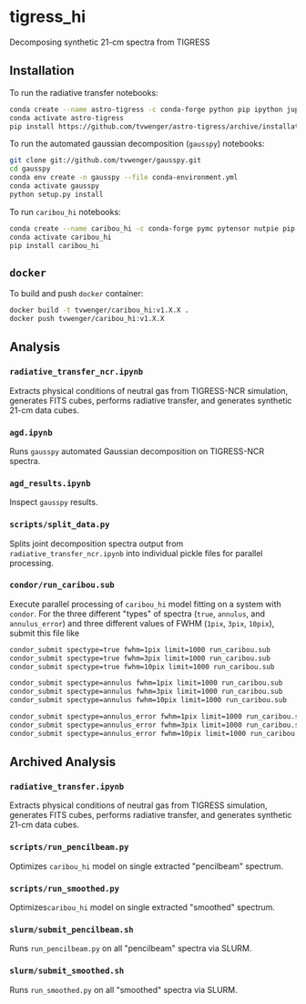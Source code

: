 # tigress_hi
Decomposing synthetic 21-cm spectra from TIGRESS

## Installation

To run the radiative transfer notebooks:

```bash
conda create --name astro-tigress -c conda-forge python pip ipython jupyter
conda activate astro-tigress
pip install https://github.com/tvwenger/astro-tigress/archive/installation.zip
```

To run the automated gaussian decomposition (`gausspy`) notebooks:

```bash
git clone git://github.com/tvwenger/gausspy.git
cd gausspy
conda env create -n gausspy --file conda-environment.yml
conda activate gausspy
python setup.py install
```

To run `caribou_hi` notebooks:

```bash
conda create --name caribou_hi -c conda-forge pymc pytensor nutpie pip dill
conda activate caribou_hi
pip install caribou_hi
```

## `docker`

To build and push `docker` container:

```bash
docker build -t tvwenger/caribou_hi:v1.X.X .
docker push tvwenger/caribou_hi:v1.X.X
```

## Analysis

### `radiative_transfer_ncr.ipynb`

Extracts physical conditions of neutral gas from TIGRESS-NCR simulation, generates FITS cubes, performs radiative transfer, and generates synthetic 21-cm data cubes.

### `agd.ipynb`

Runs `gausspy` automated Gaussian decomposition on TIGRESS-NCR spectra.

### `agd_results.ipynb`

Inspect `gausspy` results.

### `scripts/split_data.py`

Splits joint decomposition spectra output from `radiative_transfer_ncr.ipynb` into individual pickle files for parallel processing.

### `condor/run_caribou.sub`

Execute parallel processing of `caribou_hi` model fitting on a system with `condor`. For the three different "types" of spectra (`true`, `annulus`, and `annulus_error`) and three different values of FWHM (`1pix`, `3pix`, `10pix`), submit this file like

```bash
condor_submit spectype=true fwhm=1pix limit=1000 run_caribou.sub
condor_submit spectype=true fwhm=3pix limit=1000 run_caribou.sub
condor_submit spectype=true fwhm=10pix limit=1000 run_caribou.sub

condor_submit spectype=annulus fwhm=1pix limit=1000 run_caribou.sub
condor_submit spectype=annulus fwhm=3pix limit=1000 run_caribou.sub
condor_submit spectype=annulus fwhm=10pix limit=1000 run_caribou.sub

condor_submit spectype=annulus_error fwhm=1pix limit=1000 run_caribou.sub
condor_submit spectype=annulus_error fwhm=3pix limit=1000 run_caribou.sub
condor_submit spectype=annulus_error fwhm=10pix limit=1000 run_caribou.sub
```

## Archived Analysis

### `radiative_transfer.ipynb`

Extracts physical conditions of neutral gas from TIGRESS simulation, generates FITS cubes, performs radiative transfer, and generates synthetic 21-cm data cubes.

### `scripts/run_pencilbeam.py`

Optimizes `caribou_hi` model on single extracted "pencilbeam" spectrum.

### `scripts/run_smoothed.py`

Optimizes`caribou_hi` model on single extracted "smoothed" spectrum.

### `slurm/submit_pencilbeam.sh`

Runs `run_pencilbeam.py` on all "pencilbeam" spectra via SLURM.

### `slurm/submit_smoothed.sh`

Runs `run_smoothed.py` on all "smoothed" spectra via SLURM.